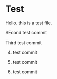 # Test

Hello. this is a test file.

SEcond test commit

Third test commit

4. test commit

5. test commit

6. test commit